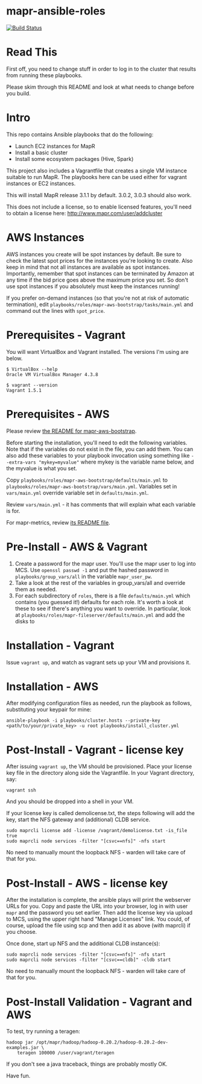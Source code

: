 mapr-ansible-roles
=======================

[![Build Status](https://magnum.travis-ci.com/vicenteg/mapr-ansible-roles.svg?token=JzqxKHfcdq9e6TfMmyz7&branch=master)](https://magnum.travis-ci.com/vicenteg/mapr-ansible-roles)

Read This
=========

First off, you need to change stuff in order to log in to the cluster that results from running these playbooks. 

Please skim through this README and look at what needs to change before you build.


Intro
======

This repo contains Ansible playbooks that do the following:

* Launch EC2 instances for MapR
* Install a basic cluster
* Install some ecosystem packages (Hive, Spark)

This project also includes a Vagrantfile that creates a single VM instance suitable to run MapR. The playbooks here can be used either for vagrant instances or EC2 instances.

This will install MapR release 3.1.1 by default. 3.0.2, 3.0.3 should also work. 

This does not include a license, so to enable licensed features, you'll need to obtain a license here: http://www.mapr.com/user/addcluster

AWS Instances
==============


AWS instances you create will be spot instances by default. Be sure to check the latest spot prices for the instances you're looking to create. Also keep in mind that not all instances are available as spot instances. Importantly, remember that spot instances can be terminated by Amazon at any time if the bid price goes above the maximum price you set. So don't use spot instances if you absolutely must keep the instances running!

If you prefer on-demand instances (so that you're not at risk of automatic termination), edit `playbooks/roles/mapr-aws-bootstrap/tasks/main.yml` and command out the lines with `spot_price`.

Prerequisites - Vagrant
=======================

You will want VirtualBox and Vagrant installed. The versions I'm using are below.

```
$ VirtualBox --help
Oracle VM VirtualBox Manager 4.3.8
```

```
$ vagrant --version
Vagrant 1.5.1
```

Prerequisites - AWS
====================

Please review [the README for mapr-aws-bootstrap](https://github.com/vicenteg/mapr-singlenode-vagrant/tree/master/playbooks/roles/mapr-aws-bootstrap).

Before starting the installation, you'll need to edit the following variables. Note that if the variables do not exist in the file, you can add them. You can also add these variables to your playbook invocation using something like `--extra-vars "mykey=myvalue"` where mykey is the variable name below, and the myvalue is what you set.

Copy `playbooks/roles/mapr-aws-bootstrap/defaults/main.yml` to `playbooks/roles/mapr-aws-bootstrap/vars/main.yml`. Variables set in `vars/main.yml` override variable set in `defaults/main.yml`.

Review `vars/main.yml` - it has comments that will explain what each variable is for.

For mapr-metrics, review [its README file](https://github.com/vicenteg/mapr-ansible-roles/blob/master/playbooks/roles/mapr-metrics/README.md).


Pre-Install - AWS & Vagrant
===========================

1. Create a password for the mapr user. You'll use the mapr user to log into MCS. Use `openssl passwd -1` and put the hashed password in `playbooks/group_vars/all` in the variable `mapr_user_pw`.
2. Take a look at the rest of the variables in group_vars/all and override them as needed.
3. For each subdirectory of `roles`, there is a file `defaults/main.yml` which contains (you guessed it!) defaults for each role. It's worth a look at these to see if there's anything you want to override. In particular, look at `playbooks/roles/mapr-fileserver/defaults/main.yml` and add the disks to 

Installation - Vagrant
=======================

Issue `vagrant up`, and watch as vagrant sets up your VM and provisions it.


Installation - AWS
===================

After modifying configuration files as needed, run the playbook as follows, substituting your keypair for mine:

```
ansible-playbook -i playbooks/cluster.hosts --private-key <path/to/your/private_key> -u root playbooks/install_cluster.yml
```


Post-Install - Vagrant - license key
=======================

After issuing `vagrant up`, the VM should be provisioned. Place your license key file in the directory along side the Vagrantfile. In your Vagrant directory, say:

`vagrant ssh`

And you should be dropped into a shell in your VM.

If your license key is called demolicense.txt, the steps following will add the key, start the NFS gateway and (additional) CLDB service. 

```
sudo maprcli license add -license /vagrant/demolicense.txt -is_file true
sudo maprcli node services -filter "[csvc==nfs]" -nfs start
```

No need to manually mount the loopback NFS - warden will take care of that for you.

Post-Install - AWS - license key
=======================

After the installation is complete, the ansible plays will print the webserver URLs for you. Copy and paste the URL into your browser, log in with user `mapr` and the password you set earlier. Then add the license key via upload to MCS, using the upper right hand "Manage Licenses" link. You could, of course, upload the file using scp and then add it as above (with maprcli) if you choose.

Once done, start up NFS and the additional CLDB instance(s):

```
sudo maprcli node services -filter "[csvc==nfs]" -nfs start
sudo maprcli node services -filter "[csvc==cldb]" -cldb start
```

No need to manually mount the loopback NFS - warden will take care of that for you.

Post-Install Validation - Vagrant and AWS
========================

To test, try running a teragen:

```
hadoop jar /opt/mapr/hadoop/hadoop-0.20.2/hadoop-0.20.2-dev-examples.jar \
	teragen 100000 /user/vagrant/teragen
```

If you don't see a java traceback, things are probably mostly OK.

Have fun.
